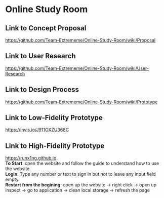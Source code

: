 # Online Study Room

## Link to Concept Proposal
https://github.com/Team-Extrememe/Online-Study-Room/wiki/Proposal  

## Link to User Research
https://github.com/Team-Extrememe/Online-Study-Room/wiki/User-Research  

## Link to Design Process
https://github.com/Team-Extrememe/Online-Study-Room/wiki/Prototype  

## Link to Low-Fidelity Prototype
https://invis.io/J911OXZU368C  

## Link to High-Fidelity Prototype
https://runx1ng.github.io.  
**To Start**: open the website and follow the guide to understand how to use the website.  
**Login**: Type any number or text to sign in but not to leave any input field empty.  
**Restart from the begining**: open up the website -> right click -> open up inspect -> go to application -> clean local storage -> refresh the page  

